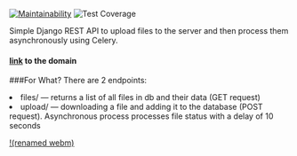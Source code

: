 [![Maintainability](https://api.codeclimate.com/v1/badges/655c5b016946c1dde774/maintainability)](https://codeclimate.com/github/Dobrovera/uploading_processing_files/maintainability)
![Test Coverage](https://api.codeclimate.com/v1/badges/655c5b016946c1dde774/test_coverage)


Simple Django REST API to upload files to the server and then process them asynchronously using Celery.

#### [link](85.143.223.201:8000) to the domain

###For What?
There are 2 endpoints:
<li>files/ — returns a list of all files in db and their data (GET request)
</li>
<li>upload/ — downloading a file and adding it to the database
(POST request). Asynchronous process processes file status with a delay of 10 seconds
</li>

[!(renamed webm)](video/video.mp4)


